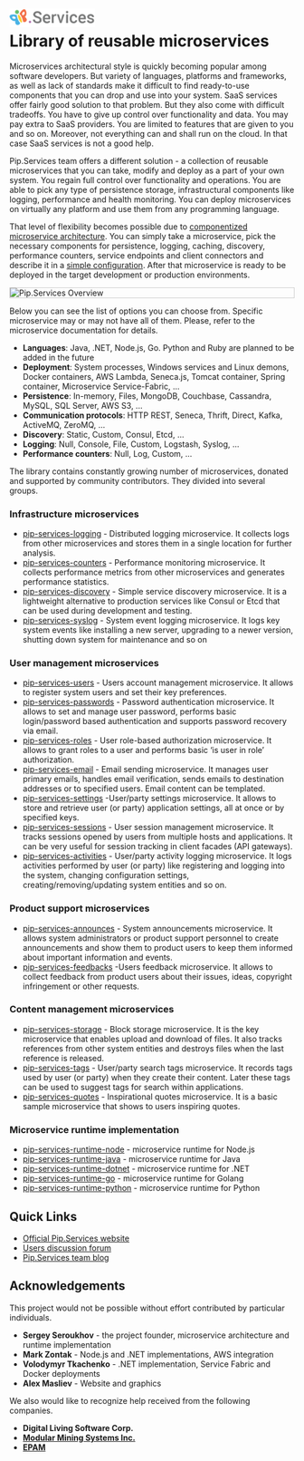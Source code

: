# <img src="https://github.com/pip-services/pip-services/blob/master/design/Logo.png" alt="Pip.Services Logo" style="max-width:30%"> <br/> Library of reusable microservices

Microservices architectural style is quickly becoming popular among software developers.
But variety of languages, platforms and frameworks, as well as lack of standards
make it difficult to find ready-to-use components that you can drop and use into your system.
SaaS services offer fairly good solution to that problem. But they also come with difficult tradeoffs.
You have to give up control over functionality and data. You may pay extra to SaaS providers.
You are limited to features that are given to you and so on. Moreover, not everything can and shall
run on the cloud. In that case SaaS services is not a good help.

Pip.Services team offers a different solution - a collection of reusable microservices
that you can take, modify and deploy as a part of your own system. You regain full control over
functionality and operations. You are able to pick any type of persistence storage,
infrastructural components like logging, performance and health monitoring. You can deploy
microservices on virtually any platform and use them from any programming language.

That level of flexibility becomes possible due to [componentized microservice architecture](design/Architecture.md).
You can simply take a microservice, pick the necessary components for persistence, logging, caching, discovery, 
performance counters, service endpoints and client connectors and describe it in a [simple configuration](usage/Configuration.md).
After that microservice is ready to be deployed in the target development or production environments.

<div style="border: 1px solid #ccc">
  <img src="https://github.com/pip-services/pip-services/blob/master/design/Overview.png" alt="Pip.Services Overview" style="display:block;">
</div>

Below you can see the list of options you can choose from. Specific microservice may or may not have all of them.
Please, refer to the microservice documentation for details.

- **Languages**: Java, .NET, Node.js, Go. Python and Ruby are planned to be added in the future
- **Deployment**: System processes, Windows services and Linux demons, Docker containers, AWS Lambda,
Seneca.js, Tomcat container, Spring container, Microservice Service-Fabric, ...
- **Persistence**: In-memory, Files, MongoDB, Couchbase, Cassandra, MySQL, SQL Server, AWS S3, ...
- **Communication protocols**: HTTP REST, Seneca, Thrift, Direct, Kafka, ActiveMQ, ZeroMQ, ...
- **Discovery**: Static, Custom, Consul, Etcd, ...
- **Logging**: Null, Console, File, Custom, Logstash, Syslog, ...
- **Performance counters**: Null, Log, Custom, ... 

The library contains constantly growing number of microservices, donated and supported by community contributors.
They divided into several groups.

### Infrastructure microservices
- [pip-services-logging](https://github.com/pip-services/pip-services-logging) - Distributed logging microservice. 
It collects logs from other microservices and stores them in a single location for further analysis.
- [pip-services-counters](https://github.com/pip-services/pip-services-counters) - 
Performance monitoring microservice. It collects performance metrics from other microservices and generates 
performance statistics.
- [pip-services-discovery](https://github.com/pip-services/pip-services-discovery) - Simple service discovery microservice.
It is a lightweight alternative to production services like Consul or Etcd that can be used during development and testing.
- [pip-services-syslog](https://github.com/pip-services/pip-services-syslog) - System event logging microservice. 
It logs key system events like installing a new server, upgrading to a newer version, shutting down system for maintenance
and so on

### User management microservices
- [pip-services-users](https://github.com/pip-services/pip-services-users) - Users account management microservice. 
It allows to register system users and set their key preferences.
- [pip-services-passwords](https://github.com/pip-services/pip-services-passwords) - Password authentication microservice. 
It allows to set and manage user password, performs basic login/password based authentication and supports password 
recovery via email.
- [pip-services-roles](https://github.com/pip-services/pip-services-roles) - User role-based authorization microservice. 
It allows to grant roles to a user and performs basic ‘is user in role’ authorization.
- [pip-services-email](https://github.com/pip-services/pip-services-email) - Email sending microservice. 
It manages user primary emails, handles email verification, sends emails to destination addresses or to specified users. 
Email content can be templated.
- [pip-services-settings](https://github.com/pip-services/pip-services-settings) -User/party settings microservice. 
It allows to store and retrieve user (or party) application settings, all at once or by specified keys.
- [pip-services-sessions](https://github.com/pip-services/pip-services-sessions) - User session management microservice. 
It tracks sessions opened by users from multiple hosts and applications. It can be very useful for session tracking 
in client facades (API gateways).
- [pip-services-activities](https://github.com/pip-services/pip-services-activities) - User/party activity logging microservice. 
It logs activities performed by user (or party) like registering and logging into the system, changing configuration settings, 
creating/removing/updating system entities and so on.

### Product support microservices

- [pip-services-announces](https://github.com/pip-services/pip-services-announces) - System announcements microservice. 
It allows system administrators or product support personnel to create announcements and show them to product users to keep 
them informed about important information and events.
- [pip-services-feedbacks](https://github.com/pip-services/pip-services-feedbacks) -Users feedback microservice. 
It allows to collect feedback from product users about their issues, ideas, copyright infringement or other requests.

### Content management microservices

- [pip-services-storage](https://github.com/pip-services/pip-services-storage) - Block storage microservice. 
It is the key microservice that enables upload and download of files. It also tracks references from other system entities 
and destroys files when the last reference is released.
- [pip-services-tags](https://github.com/pip-services/pip-services-tags) - User/party search tags microservice. 
It records tags used by user (or party) when they create their content. Later these tags can be used to suggest tags 
for search within applications.
- [pip-services-quotes](https://github.com/pip-services/pip-services-quotes) - Inspirational quotes microservice. 
It is a basic sample microservice that shows to users inspiring quotes.

### Microservice runtime implementation

- [pip-services-runtime-node](https://github.com/pip-services/pip-services-runtime-node) - microservice runtime for Node.js
- [pip-services-runtime-java](https://github.com/pip-services/pip-services-runtime-java) - microservice runtime for Java
- [pip-services-runtime-dotnet](https://github.com/pip-services/pip-services-runtime-dotnet) - microservice runtime for .NET
- [pip-services-runtime-go](https://github.com/pip-services/pip-services-runtime-go) - microservice runtime for Golang
- [pip-services-runtime-python](https://github.com/pip-services/pip-services-runtime-python) - microservice runtime for Python

## Quick Links

- [Official Pip.Services website](http://www.pipservices.org)
- [Users discussion forum]()
- [Pip.Services team blog]()

## Acknowledgements

This project would not be possible without effort contributed by particular individuals.

- **Sergey Seroukhov** - the project founder, microservice architecture and runtime implementation
- **Mark Zontak** - Node.js and .NET implementations, AWS integration
- **Volodymyr Tkachenko** - .NET implementation, Service Fabric and Docker deployments
- **Alex Masliev** - Website and graphics

We also would like to recognize help received from the following companies.

- **Digital Living Software Corp.**
- [**Modular Mining Systems Inc.**](http://www.mmsi.com)
- [**EPAM**](http://www.epam.com)